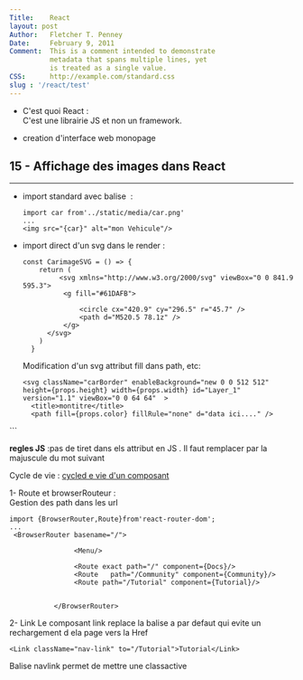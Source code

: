 ```yaml
---
Title:    React  
layout: post 
Author:   Fletcher T. Penney  
Date:     February 9, 2011  
Comment:  This is a comment intended to demonstrate  
          metadata that spans multiple lines, yet  
          is treated as a single value.  
CSS:      http://example.com/standard.css
slug : '/react/test'
---
```



* C'est quoi React :  
C'est une librairie JS et non un framework.
- creation d'interface web monopage

## 15 - Affichage des images dans React
---
* import standard avec balise <img> :  
  ```JS
  import car from'../static/media/car.png'  
  ...
  <img src="{car}" alt="mon Vehicule"/>
  ```

* import direct d'un svg dans le render :
  ```JS
  const CarimageSVG = () => {
      return (
           <svg xmlns="http://www.w3.org/2000/svg" viewBox="0 0 841.9 595.3">
            <g fill="#61DAFB">
                
                <circle cx="420.9" cy="296.5" r="45.7" />
                <path d="M520.5 78.1z" />
            </g>
        </svg>
      )
    }
  ```  

  Modification d'un svg attribut fill dans path, etc:  
  ```JS
  <svg className="carBorder" enableBackground="new 0 0 512 512" height={props.height} width={props.width} id="Layer_1" version="1.1" viewBox="0 0 64 64"  >
    <title>montitre</title>
    <path fill={props.color} fillRule="none" d="data ici...." />
</svg>    
``` 
 
**regles JS** :pas de tiret dans els attribut en JS . Il faut remplacer par la majuscule du mot suivant

Cycle de vie :
[cycled e vie d'un composant](https://projects.wojtekmaj.pl/react-lifecycle-methods-diagram/, 'wojtekmaj')


1- Route et browserRouteur :  
Gestion des path dans les url
```JS
import {BrowserRouter,Route}from'react-router-dom';
...
 <BrowserRouter basename="/">
            
                <Menu/>

                <Route exact path="/" component={Docs}/> 
                <Route   path="/Community" component={Community}/> 
                <Route path="/Tutorial" component={Tutorial}/> 
               
                
           </BrowserRouter>
``` 
2- Link
Le composant link replace la balise a par defaut qui evite un rechargement d ela page vers la Href  
```JS
<Link className="nav-link" to="/Tutorial">Tutorial</Link>
```  
Balise navlink permet de mettre une classactive

